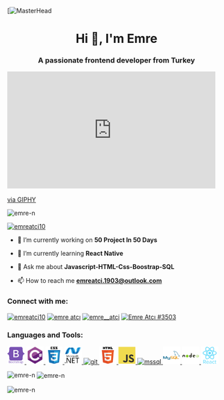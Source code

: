 [![MasterHead](https://1.bp.blogspot.com/-7A4WynwLsMw/XbBpCXG8fHI/AAAAAAAAMt4/uOa1bpLskYgrwGbllhSu2SDj_Mig8SXJQCLcBGAsYHQ/s1600/2000_600px.gif)
<h1 align="center">Hi 👋, I'm Emre</h1>
<h3 align="center">A passionate frontend developer from Turkey</h3>
<iframe src="https://giphy.com/embed/836HiJc7pgzy8iNXCn" width="480" height="270" frameBorder="0" class="giphy-embed" allowFullScreen></iframe><p><a href="https://giphy.com/gifs/cartoonhangover-cartoons-bravestwarriors-836HiJc7pgzy8iNXCn">via GIPHY</a></p>

<p align="left"> <img src="https://komarev.com/ghpvc/?username=emre-n&label=Profile%20views&color=0e75b6&style=flat" alt="emre-n" /> </p>

<p align="left"> <a href="https://twitter.com/emreatci10" target="blank"><img src="https://img.shields.io/twitter/follow/emreatci10?logo=twitter&style=for-the-badge" alt="emreatci10" /></a> </p>

- 🔭 I’m currently working on **50 Project In 50 Days**

- 🌱 I’m currently learning **React Native**

- 💬 Ask me about **Javascript-HTML-Css-Boostrap-SQL**

- 📫 How to reach me **emreatci.1903@outlook.com**

<h3 align="left">Connect with me:</h3>
<p align="left">
<a href="https://twitter.com/emreatci10" target="blank"><img align="center" src="https://raw.githubusercontent.com/rahuldkjain/github-profile-readme-generator/master/src/images/icons/Social/twitter.svg" alt="emreatci10" height="30" width="40" /></a>
<a href="https://linkedin.com/in/emre atcı" target="blank"><img align="center" src="https://raw.githubusercontent.com/rahuldkjain/github-profile-readme-generator/master/src/images/icons/Social/linked-in-alt.svg" alt="emre atcı" height="30" width="40" /></a>
<a href="https://instagram.com/emre__atci" target="blank"><img align="center" src="https://raw.githubusercontent.com/rahuldkjain/github-profile-readme-generator/master/src/images/icons/Social/instagram.svg" alt="emre__atci" height="30" width="40" /></a>
<a href="https://discord.gg/Emre Atcı #3503" target="blank"><img align="center" src="https://raw.githubusercontent.com/rahuldkjain/github-profile-readme-generator/master/src/images/icons/Social/discord.svg" alt="Emre Atcı #3503" height="30" width="40" /></a>
</p>

<h3 align="left">Languages and Tools:</h3>
<p align="left"> <a href="https://getbootstrap.com" target="_blank" rel="noreferrer"> <img src="https://raw.githubusercontent.com/devicons/devicon/master/icons/bootstrap/bootstrap-plain-wordmark.svg" alt="bootstrap" width="40" height="40"/> </a> <a href="https://www.w3schools.com/cs/" target="_blank" rel="noreferrer"> <img src="https://raw.githubusercontent.com/devicons/devicon/master/icons/csharp/csharp-original.svg" alt="csharp" width="40" height="40"/> </a> <a href="https://www.w3schools.com/css/" target="_blank" rel="noreferrer"> <img src="https://raw.githubusercontent.com/devicons/devicon/master/icons/css3/css3-original-wordmark.svg" alt="css3" width="40" height="40"/> </a> <a href="https://dotnet.microsoft.com/" target="_blank" rel="noreferrer"> <img src="https://raw.githubusercontent.com/devicons/devicon/master/icons/dot-net/dot-net-original-wordmark.svg" alt="dotnet" width="40" height="40"/> </a> <a href="https://git-scm.com/" target="_blank" rel="noreferrer"> <img src="https://www.vectorlogo.zone/logos/git-scm/git-scm-icon.svg" alt="git" width="40" height="40"/> </a> <a href="https://www.w3.org/html/" target="_blank" rel="noreferrer"> <img src="https://raw.githubusercontent.com/devicons/devicon/master/icons/html5/html5-original-wordmark.svg" alt="html5" width="40" height="40"/> </a> <a href="https://developer.mozilla.org/en-US/docs/Web/JavaScript" target="_blank" rel="noreferrer"> <img src="https://raw.githubusercontent.com/devicons/devicon/master/icons/javascript/javascript-original.svg" alt="javascript" width="40" height="40"/> </a> <a href="https://www.microsoft.com/en-us/sql-server" target="_blank" rel="noreferrer"> <img src="https://www.svgrepo.com/show/303229/microsoft-sql-server-logo.svg" alt="mssql" width="40" height="40"/> </a> <a href="https://www.mysql.com/" target="_blank" rel="noreferrer"> <img src="https://raw.githubusercontent.com/devicons/devicon/master/icons/mysql/mysql-original-wordmark.svg" alt="mysql" width="40" height="40"/> </a> <a href="https://nodejs.org" target="_blank" rel="noreferrer"> <img src="https://raw.githubusercontent.com/devicons/devicon/master/icons/nodejs/nodejs-original-wordmark.svg" alt="nodejs" width="40" height="40"/> </a> <a href="https://reactjs.org/" target="_blank" rel="noreferrer"> <img src="https://raw.githubusercontent.com/devicons/devicon/master/icons/react/react-original-wordmark.svg" alt="react" width="40" height="40"/> </a> </p>

<p><img align="left" src="https://github-readme-stats.vercel.app/api/top-langs?username=emre-n&show_icons=true&locale=en&layout=compact" alt="emre-n" /></p>

<p>&nbsp;<img align="center" src="https://github-readme-stats.vercel.app/api?username=emre-n&show_icons=true&locale=en" alt="emre-n" /></p>

<p><img align="center" src="https://github-readme-streak-stats.herokuapp.com/?user=emre-n&" alt="emre-n" /></p>
